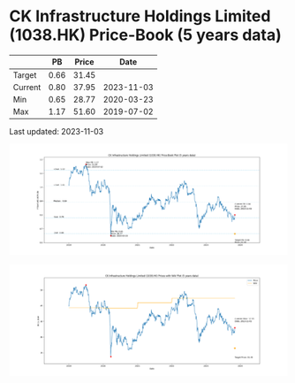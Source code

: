 # CK Infrastructure Holdings Limited (1038.HK) Price-Book (5 years data)

|     | PB   | Price | Date       |
|-----|------|-------|------------|
| Target | 0.66 | 31.45  |  |
| Current | 0.80 | 37.95  | 2023-11-03 |
| Min | 0.65 | 28.77  | 2020-03-23 |
| Max | 1.17 | 51.60  | 2019-07-02 |

Last updated: 2023-11-03

![Plot of Price-Book ratio for CK Infrastructure Holdings Limited (1038.HK)](1038_pb_5.png)

![Plot of Price with NAV for CK Infrastructure Holdings Limited (1038.HK)](1038_price_nav_5.png)
